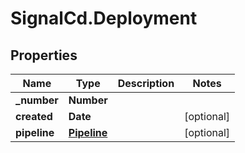 # SignalCd.Deployment

## Properties

Name | Type | Description | Notes
------------ | ------------- | ------------- | -------------
**_number** | **Number** |  | 
**created** | **Date** |  | [optional] 
**pipeline** | [**Pipeline**](Pipeline.md) |  | [optional] 


